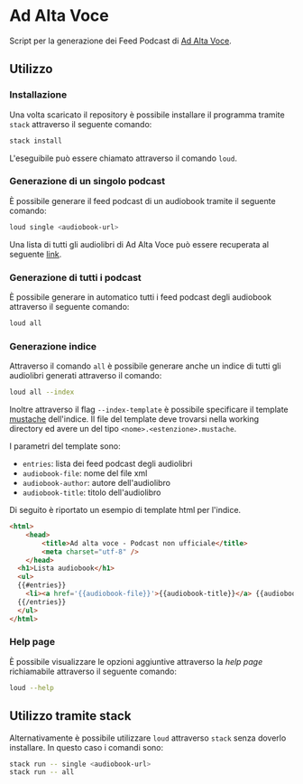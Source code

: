 # Ad Alta Voce

Script per la generazione dei Feed Podcast di [Ad Alta Voce](https://www.raiplayradio.it/programmi/adaltavoce/).

## Utilizzo

### Installazione

Una volta scaricato il repository è possibile installare il programma tramite `stack` attraverso il seguente comando:

```bash
stack install
```

L'eseguibile può essere chiamato attraverso il comando `loud`.

### Generazione di un singolo podcast

È possibile generare il feed podcast di un audiobook tramite il seguente comando:

```bash
loud single <audiobook-url>
```

Una lista di tutti gli audiolibri di Ad Alta Voce può essere recuperata al seguente [link](https://www.raiplayradio.it/programmi/adaltavoce/archivio/audiolibri/tutte/).

### Generazione di tutti i podcast

È possibile generare in automatico tutti i feed podcast degli audiobook attraverso il seguente comando:

```bash
loud all
```

### Generazione indice

Attraverso il comando `all` è possibile generare anche un indice di tutti gli audiolibri generati attraverso il comando:

```bash
loud all --index
```

Inoltre attraverso il flag `--index-template` è possibile specificare il template [mustache](https://mustache.github.io/mustache.5.html) dell'indice.
Il file del template deve trovarsi nella working directory ed avere un del tipo `<nome>.<estenzione>.mustache`.

I parametri del template sono:

- `entries`: lista dei feed podcast degli audiolibri
- `audiobook-file`: nome del file xml
- `audiobook-author`: autore dell'audiolibro
- `audiobook-title`: titolo dell'audiolibro

Di seguito è riportato un esempio di template html per l'indice.

```html
<html>
	<head>
		<title>Ad alta voce - Podcast non ufficiale</title>
		<meta charset="utf-8" />
	</head>
  <h1>Lista audiobook</h1>
  <ul>
  {{#entries}}
    <li><a href='{{audiobook-file}}'>{{audiobook-title}}</a> {{audiobook-author}}</li>
  {{/entries}}
  </ul>
</html>	
```

### Help page

È possibile visualizzare le opzioni aggiuntive attraverso la *help page* richiamabile attraverso il seguente comando:

```bash
loud --help
```

## Utilizzo tramite stack

Alternativamente è possibile utilizzare `loud` attraverso `stack` senza doverlo installare.
In questo caso i comandi sono:

```bash
stack run -- single <audiobook-url>
stack run -- all
```

